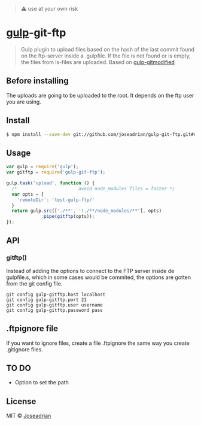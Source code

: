> :warning: use at your own risk 

# [gulp](http://gulpjs.com)-git-ftp

> Gulp plugin to upload files based on the hash of the last commit found on the ftp-server inside a .gulpfile. If the file is not found or is empty, the files from ls-files are uploaded. Based on [gulp-gitmodified](https://github.com/mikaelbr/gulp-gitmodified)


## Before installing

The uploads are going to be uploaded to the root. It depends on the ftp user you are using. 

## Install

```bash
$ npm install --save-dev git://github.com/joseadrian/gulp-git-ftp.git#dev
```

## Usage

```js
var gulp = require('gulp');
var gitftp = require('gulp-git-ftp');

gulp.task('upload', function () {
  /*                       avoid node_modules files = faster */ 
  var opts = {
  	'remoteDir': 'test-gulp-ftp/'
  }
  return gulp.src(['./**', '!./**/node_modules/**'], opts)
             .pipe(gitftp(opts));
});
```


## API

### gitftp()

Instead of adding the options to connect to the FTP server inside de gulpfile.s, which in some cases would be commited, the options are gotten from the git config file. 

```
git config gulp-gitftp.host localhost
git config gulp-gitftp.port 21
git config gulp-gitftp.user username
git config gulp-gitftp.password pass
```

## .ftpignore file
If you want to ignore files, create a file .ftpignore the same way you create .gitignore files.

## TO DO

- Option to set the path

## License

MIT © [Joseadrian](https://github.com/joseadrian)
